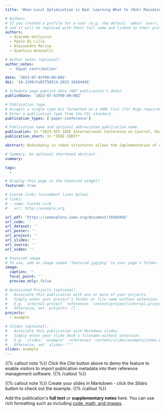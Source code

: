 ```yaml
---
title: 'When Local Optimization is Bad: Learning What to (Not) Maximize in the Null-Space for Redundant Robot Control'

# Authors
# If you created a profile for a user (e.g. the default `admin` user), write the username (folder name) here
# and it will be replaced with their full name and linked to their profile.
authors:
  - Giacomo Golluccio
  - Paolo Di Lillo
  - Alessandro Marino
  - Gianluca Antonelli

# Author notes (optional)
author_notes:
  - 'Equal contribution'

date: '2023-07-03T00:00:00Z'
doi: '10.1109/CoDIT58514.2023.10284456'

# Schedule page publish date (NOT publication's date).
publishDate: '2023-07-03T00:00:00Z'

# Publication type.
# Accepts a single type but formatted as a YAML list (for Hugo requirements).
# Enter a publication type from the CSL standard.
publication_types: ['paper-conference']

# Publication name and optional abbreviated publication name.
publication: In *2023 9th IEEE International Conference on Control, Decision and Information Technologies*
publication_short: In *IEEE CODIT*

abstract: Redundancy in robot structures allows the implementation of control algorithms in which it is possible to add secondary control objectives. Those are typically functions to be minimized/maximized and projected onto the null-space of the primary control objectives. As an example, typical metrics to maximize are the robot manipulability or the distance from its mechanical joint limits. Usually, designer's heuristics is used to decide which function eventually to optimize. This paper shows that heuristics may lead to counter-intuitive results such as, for example, reducing the dexterous workspace with respect to, e.g., avoiding optimization at all. A learning algorithm is proposed to allow the robot to dynamically select the function to optimize in a way to increase the overall dexterous workspace with respect to the static, heuristic choice. As a result, the robot will be able to increase its dexterous workspace by selecting the proper lower-priority task via the use of a neural network trained during a proper supervised learning process. A 3-link planar manipulator is used as numerical case study.

# Summary. An optional shortened abstract.
summary: 

tags:
  - 

# Display this page in the Featured widget?
featured: true

# Custom links (uncomment lines below)
# links:
# - name: Custom Link
#   url: http://example.org

url_pdf: 'https://ieeexplore.ieee.org/document/10284456'
url_code: ''
url_dataset: ''
url_poster: ''
url_project: ''
url_slides: ''
url_source: ''
url_video: ''

# Featured image
# To use, add an image named `featured.jpg/png` to your page's folder.
image:
  caption: ''
  focal_point: ''
  preview_only: false

# Associated Projects (optional).
#   Associate this publication with one or more of your projects.
#   Simply enter your project's folder or file name without extension.
#   E.g. `internal-project` references `content/project/internal-project/index.md`.
#   Otherwise, set `projects: []`.
projects:
  - example

# Slides (optional).
#   Associate this publication with Markdown slides.
#   Simply enter your slide deck's filename without extension.
#   E.g. `slides: "example"` references `content/slides/example/index.md`.
#   Otherwise, set `slides: ""`.
slides: example
---
```


{{% callout note %}}
Click the _Cite_ button above to demo the feature to enable visitors to import publication metadata into their reference management software.
{{% /callout %}}

{{% callout note %}}
Create your slides in Markdown - click the _Slides_ button to check out the example.
{{% /callout %}}

Add the publication's **full text** or **supplementary notes** here. You can use rich formatting such as including [code, math, and images](https://docs.hugoblox.com/content/writing-markdown-latex/).
